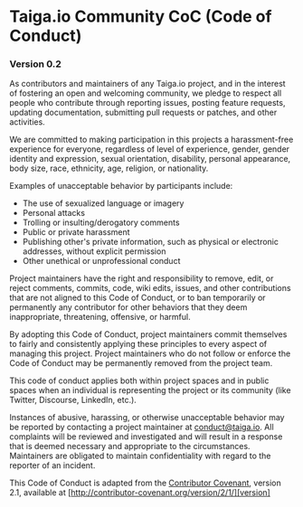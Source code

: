 # Taiga.io Community CoC (Code of Conduct)
### Version 0.2

As contributors and maintainers of any Taiga.io project, and in the interest of
fostering an open and welcoming community, we pledge to respect all people who
contribute through reporting issues, posting feature requests, updating
documentation, submitting pull requests or patches, and other activities.

We are committed to making participation in this projects a harassment-free
experience for everyone, regardless of level of experience, gender, gender
identity and expression, sexual orientation, disability, personal appearance,
body size, race, ethnicity, age, religion, or nationality.

Examples of unacceptable behavior by participants include:

* The use of sexualized language or imagery
* Personal attacks
* Trolling or insulting/derogatory comments
* Public or private harassment
* Publishing other's private information, such as physical or electronic
  addresses, without explicit permission
* Other unethical or unprofessional conduct

Project maintainers have the right and responsibility to remove, edit, or
reject comments, commits, code, wiki edits, issues, and other contributions
that are not aligned to this Code of Conduct, or to ban temporarily or
permanently any contributor for other behaviors that they deem inappropriate,
threatening, offensive, or harmful.

By adopting this Code of Conduct, project maintainers commit themselves to
fairly and consistently applying these principles to every aspect of managing
this project. Project maintainers who do not follow or enforce the Code of
Conduct may be permanently removed from the project team.

This code of conduct applies both within project spaces and in public spaces
when an individual is representing the project or its community (like Twitter, Discourse, LinkedIn, etc.).

Instances of abusive, harassing, or otherwise unacceptable behavior may be
reported by contacting a project maintainer at
[conduct@taiga.io](mailto:conduct@taiga.io). All complaints will be reviewed
and investigated and will result in a response that is deemed necessary and
appropriate to the circumstances. Maintainers are obligated to maintain
confidentiality with regard to the reporter of an incident.

This Code of Conduct is adapted from the [Contributor Covenant][homepage],
version 2.1, available at
[http://contributor-covenant.org/version/2/1/][version]

[homepage]: http://contributor-covenant.org
[version]: http://contributor-covenant.org/version/2/1/
